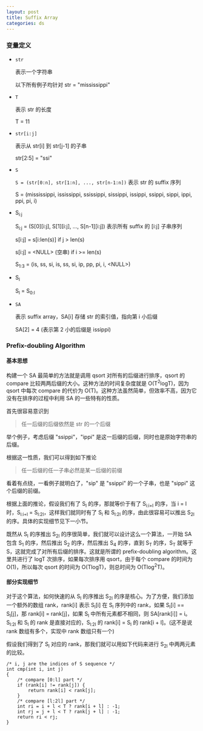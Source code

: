 ```yaml
---
layout: post
title: Suffix Array
categories: ds
---
```


### 变量定义

* `str`

  表示一个字符串

  以下所有例子均针对 str = "mississippi"

* `T`

  表示 str 的长度

  T = 11

* `str[i:j]`

  表示从 str[i] 到 str[j-1] 的子串

  str[2:5] = "ssi"

* `S`

  `S = (str[0:n], str[1:n], ..., str[n-1:n])` 表示 str 的 suffix 序列

  S = (mississippi, ississippi, ssissippi, sissippi, issippi, ssippi, sippi, ippi, ppi, pi, i)

* <span class="code">S<sub>i:j</sub></span>

  <span class="code">S<sub>i:j</sub> = (S[0][i:j], S[1][i:j], ..., S[n-1][i:j])</span> 表示所有 suffix 的 [i:j] 子串序列

  s[i:j] = s[i:len(s)] if j > len(s)

  s[i:j] = \<NULL\> (空串) if i >= len(s)

  S<sub>1:3</sub> = (is, ss, si, is, ss, si, ip, pp, pi, i, \<NULL\>)

* <span class="code">S<sub>l</sub></span>

  S<sub>l</sub> = S<sub>0:l</sub>

* `SA`

  表示 suffix array，SA[i] 存储 str 的索引值，指向第 i 小后缀

  SA[2] = 4 (表示第 2 小的后缀是 issippi)

### Prefix-doubling Algorithm

#### 基本思想

构建一个 SA 最简单的方法就是调用 qsort 对所有的后缀进行排序，qsort 的 compare 比较两两后缀的大小。这种方法的时间复杂度就是 O(T<sup>2</sup>logT)，因为 qsort 中每次 compare 的代价为 O(T)。这种方法虽然简单，但效率不高，因为它没有在排序的过程中利用 SA 的一些特有的性质。

首先很容易意识到

> 任一后缀的后缀依然是 str 的一个后缀

举个例子，考虑后缀 "ssippi"，"ippi" 是这一后缀的后缀，同时也是原始字符串的后缀。

根据这一性质，我们可以得到如下推论

> 任一后缀的任一子串必然是某一后缀的前缀

看着有点绕，一看例子就明白了，"sip" 是 "ssippi" 的一个子串，也是 "sippi" 这个后缀的前缀。

根据上面的推论，假设我们有了 S<sub>l</sub> 的序，那就等价于有了 S<sub>i:i+l</sub> 的序，当 i = l 时，S<sub>i:i+l</sub> = S<sub>l:2l</sub>，这样我们就同时有了 S<sub>l</sub> 和 S<sub>l:2l</sub> 的序，由此很容易可以推出 S<sub>2l</sub> 的序。具体的实现细节见下一小节。

既然从 S<sub>l</sub> 的序推出 S<sub>2l</sub> 的序很简单，我们就可以设计这么一个算法，一开始 SA 包含 S<sub>1</sub> 的序，然后推出 S<sub>2</sub> 的序，然后推出 S<sub>4</sub> 的序，直到 S<sub>T</sub> 的序，S<sub>T</sub> 就等于 S，这就完成了对所有后缀的排序。这就是所谓的 prefix-doubling algorithm。这里共进行了 logT 次排序，如果每次排序用 qsort，由于每个 compare 的时间为 O(1)，所以每次 qsort 的时间为 O(TlogT)，则总时间为 O(Tlog<sup>2</sup>T)。

#### 部分实现细节

对于这个算法，如何快速的从 S<sub>l</sub> 的序推出 S<sub>2l</sub> 的序是核心。为了方便，我们添加一个额外的数组 rank，rank[i] 表示 S<sub>l</sub>[i] 在 S<sub>l</sub> 序列中的 rank，如果 S<sub>l</sub>[i] == S<sub>l</sub>[j]，那 rank[i] = rank[j]，如果 S<sub>l</sub> 中所有元素都不相同，则 SA[rank[i]] = i。S<sub>l:2l</sub> 和 S<sub>l</sub> 的 rank 是直接对应的，S<sub>l:2l</sub> 的 rank[i] = S<sub>l</sub> 的 rank[i + l]。(这不是说 rank 数组有多个，实现中 rank 数组只有一个)

假设我们得到了 S<sub>l</sub> 对应的 rank，那我们就可以用如下代码来进行 S<sub>2l</sub> 中两两元素的比较。

    /* i, j are the indices of S sequence */
    int cmp(int i, int j)
    {
        /* compare [0:l] part */
        if (rank[i] != rank[j]) {
            return rank[i] < rank[j];
        }
        /* compare [l:2l] part */
        int ri = i + l < T ? rank[i + l] : -1;
        int rj = j + l < T ? rank[j + l] : -1;
        return ri < rj;
    }
